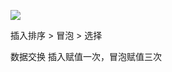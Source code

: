 
![](https://ws4.sinaimg.cn/large/006tNbRwly1fxp2u5pjrij31dg0q278l.jpg)

插入排序 > 冒泡 > 选择

数据交换 插入赋值一次，冒泡赋值三次